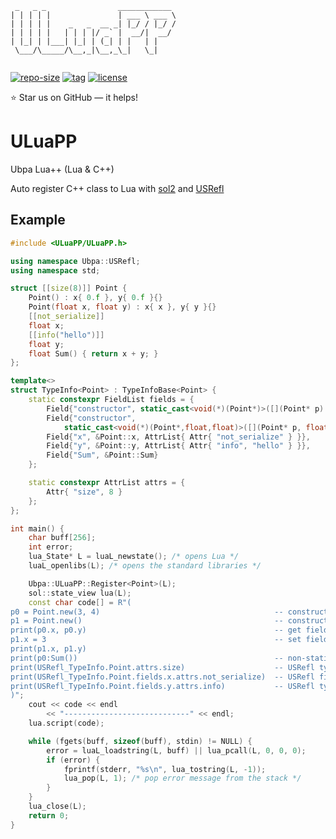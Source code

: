 ```
 _   _ _                ____________ 
| | | | |               | ___ \ ___ \
| | | | |    _   _  __ _| |_/ / |_/ /
| | | | |   | | | |/ _` |  __/|  __/ 
| |_| | |___| |_| | (_| | |   | |    
 \___/\_____/\__,_|\__,_\_|   \_|    
                                     
```

[![repo-size](https://img.shields.io/github/languages/code-size/Ubpa/ULuaPP?style=flat)](https://github.com/Ubpa/ULuaPP/archive/master.zip) [![tag](https://img.shields.io/github/v/tag/Ubpa/ULuaPP)](https://github.com/Ubpa/ULuaPP/tags) [![license](https://img.shields.io/github/license/Ubpa/ULuaPP)](LICENSE) 

⭐ Star us on GitHub — it helps!

# ULuaPP

Ubpa Lua++ (Lua &amp; C++)

Auto register C++ class to Lua with [sol2](https://github.com/ThePhD/sol2) and [USRefl](https://github.com/Ubpa/USRefl) 

## Example

```c++
#include <ULuaPP/ULuaPP.h>

using namespace Ubpa::USRefl;
using namespace std;

struct [[size(8)]] Point {
    Point() : x{ 0.f }, y{ 0.f }{}
    Point(float x, float y) : x{ x }, y{ y }{}
    [[not_serialize]]
    float x;
    [[info("hello")]]
    float y;
    float Sum() { return x + y; }
};

template<>
struct TypeInfo<Point> : TypeInfoBase<Point> {
    static constexpr FieldList fields = {
        Field{"constructor", static_cast<void(*)(Point*)>([](Point* p) { new(p)Point; })},
        Field{"constructor",
            static_cast<void(*)(Point*,float,float)>([](Point* p, float x, float y) { new(p)Point{x,y}; })},
        Field{"x", &Point::x, AttrList{ Attr{ "not_serialize" } }},
        Field{"y", &Point::y, AttrList{ Attr{ "info", "hello" } }},
        Field{"Sum", &Point::Sum}
    };

    static constexpr AttrList attrs = {
        Attr{ "size", 8 }
    };
};

int main() {
    char buff[256];
    int error;
    lua_State* L = luaL_newstate(); /* opens Lua */
    luaL_openlibs(L); /* opens the standard libraries */

    Ubpa::ULuaPP::Register<Point>(L);
    sol::state_view lua(L);
    const char code[] = R"(
p0 = Point.new(3, 4)                                       -- constructor
p1 = Point.new()                                           -- constructor overload
print(p0.x, p0.y)                                          -- get field
p1.x = 3                                                   -- set field
print(p1.x, p1.y)
print(p0:Sum())                                            -- non-static member function
print(USRefl_TypeInfo.Point.attrs.size)                    -- USRefl type attrs
print(USRefl_TypeInfo.Point.fields.x.attrs.not_serialize)  -- USRefl field attrs
print(USRefl_TypeInfo.Point.fields.y.attrs.info)           -- USRefl type attrs
)";
    cout << code << endl
        << "----------------------------" << endl;
    lua.script(code);

    while (fgets(buff, sizeof(buff), stdin) != NULL) {
        error = luaL_loadstring(L, buff) || lua_pcall(L, 0, 0, 0);
        if (error) {
            fprintf(stderr, "%s\n", lua_tostring(L, -1));
            lua_pop(L, 1); /* pop error message from the stack */
        }
    }
    lua_close(L);
    return 0;
}
```

